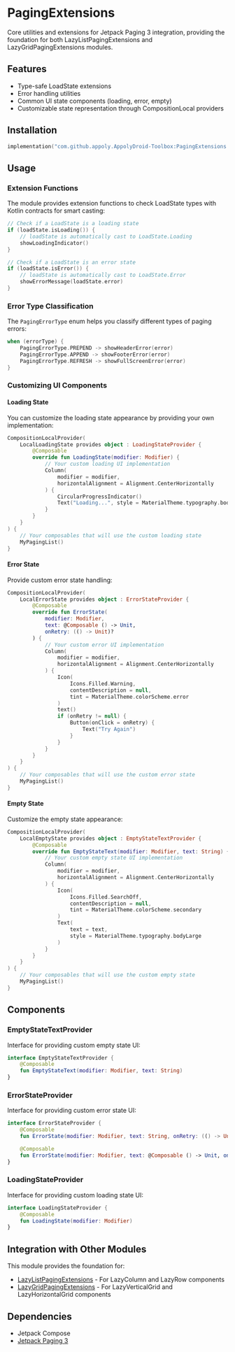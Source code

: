 # PagingExtensions

Core utilities and extensions for Jetpack Paging 3 integration, providing the foundation for both LazyListPagingExtensions and LazyGridPagingExtensions modules.

## Features

- Type-safe LoadState extensions
- Error handling utilities
- Common UI state components (loading, error, empty)
- Customizable state representation through CompositionLocal providers

## Installation

```gradle.kts
implementation("com.github.appoly.AppolyDroid-Toolbox:PagingExtensions:1.0.36")
```

## Usage

### Extension Functions

The module provides extension functions to check LoadState types with Kotlin contracts for smart casting:

```kotlin
// Check if a LoadState is a loading state
if (loadState.isLoading()) {
    // loadState is automatically cast to LoadState.Loading
    showLoadingIndicator()
}

// Check if a LoadState is an error state
if (loadState.isError()) {
    // loadState is automatically cast to LoadState.Error
    showErrorMessage(loadState.error)
}
```

### Error Type Classification

The `PagingErrorType` enum helps you classify different types of paging errors:

```kotlin
when (errorType) {
    PagingErrorType.PREPEND -> showHeaderError(error)
    PagingErrorType.APPEND -> showFooterError(error)
    PagingErrorType.REFRESH -> showFullScreenError(error)
}
```

### Customizing UI Components

#### Loading State

You can customize the loading state appearance by providing your own implementation:

```kotlin
CompositionLocalProvider(
    LocalLoadingState provides object : LoadingStateProvider {
        @Composable
        override fun LoadingState(modifier: Modifier) {
            // Your custom loading UI implementation
            Column(
                modifier = modifier,
                horizontalAlignment = Alignment.CenterHorizontally
            ) {
                CircularProgressIndicator()
                Text("Loading...", style = MaterialTheme.typography.bodySmall)
            }
        }
    }
) {
    // Your composables that will use the custom loading state
    MyPagingList()
}
```

#### Error State

Provide custom error state handling:

```kotlin
CompositionLocalProvider(
    LocalErrorState provides object : ErrorStateProvider {
        @Composable
        override fun ErrorState(
            modifier: Modifier,
            text: @Composable () -> Unit,
            onRetry: (() -> Unit)?
        ) {
            // Your custom error UI implementation
            Column(
                modifier = modifier,
                horizontalAlignment = Alignment.CenterHorizontally
            ) {
                Icon(
                    Icons.Filled.Warning,
                    contentDescription = null,
                    tint = MaterialTheme.colorScheme.error
                )
                text()
                if (onRetry != null) {
                    Button(onClick = onRetry) {
                        Text("Try Again")
                    }
                }
            }
        }
    }
) {
    // Your composables that will use the custom error state
    MyPagingList()
}
```

#### Empty State

Customize the empty state appearance:

```kotlin
CompositionLocalProvider(
    LocalEmptyState provides object : EmptyStateTextProvider {
        @Composable
        override fun EmptyStateText(modifier: Modifier, text: String) {
            // Your custom empty state UI implementation
            Column(
                modifier = modifier,
                horizontalAlignment = Alignment.CenterHorizontally
            ) {
                Icon(
                    Icons.Filled.SearchOff,
                    contentDescription = null,
                    tint = MaterialTheme.colorScheme.secondary
                )
                Text(
                    text = text,
                    style = MaterialTheme.typography.bodyLarge
                )
            }
        }
    }
) {
    // Your composables that will use the custom empty state
    MyPagingList()
}
```

## Components

### EmptyStateTextProvider

Interface for providing custom empty state UI:

```kotlin
interface EmptyStateTextProvider {
    @Composable
    fun EmptyStateText(modifier: Modifier, text: String)
}
```

### ErrorStateProvider

Interface for providing custom error state UI:

```kotlin
interface ErrorStateProvider {
    @Composable
    fun ErrorState(modifier: Modifier, text: String, onRetry: (() -> Unit)?)

    @Composable
    fun ErrorState(modifier: Modifier, text: @Composable () -> Unit, onRetry: (() -> Unit)?)
}
```

### LoadingStateProvider

Interface for providing custom loading state UI:

```kotlin
interface LoadingStateProvider {
    @Composable
    fun LoadingState(modifier: Modifier)
}
```

## Integration with Other Modules

This module provides the foundation for:

- [LazyListPagingExtensions](../LazyListPagingExtensions/README.md) - For LazyColumn and LazyRow components
- [LazyGridPagingExtensions](../LazyGridPagingExtensions/README.md) - For LazyVerticalGrid and LazyHorizontalGrid components

## Dependencies

- Jetpack Compose
- [Jetpack Paging 3](https://developer.android.com/topic/libraries/architecture/paging/v3-overview)

